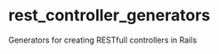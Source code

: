 rest_controller_generators
==========================

Generators for creating RESTfull controllers in Rails
